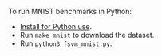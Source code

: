 To run MNIST benchmarks in Python:
- [Install for Python use](https://github.com/fzzle/futhark-svm#installation-python).
- Run `make mnist` to download the dataset.
- Run `python3 fsvm_mnist.py`.
